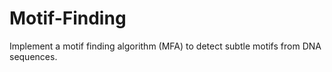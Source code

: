 # Motif-Finding
Implement a motif finding algorithm (MFA) to detect subtle motifs from DNA sequences.
